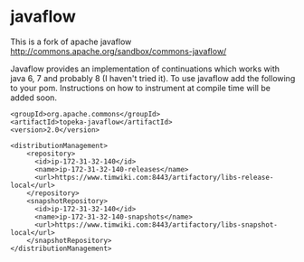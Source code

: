 javaflow
========

This is a fork of apache javaflow http://commons.apache.org/sandbox/commons-javaflow/

Javaflow provides an implementation of continuations which works with java 6, 7 and probably 8 (I haven't tried it). To use javaflow add the following to your pom. Instructions on how to instrument at compile time will be added soon.

```
<groupId>org.apache.commons</groupId>
<artifactId>topeka-javaflow</artifactId>
<version>2.0</version>

<distributionManagement>
    <repository>
      <id>ip-172-31-32-140</id>
      <name>ip-172-31-32-140-releases</name>
      <url>https://www.timwiki.com:8443/artifactory/libs-release-local</url>
    </repository>
    <snapshotRepository>
      <id>ip-172-31-32-140</id>
      <name>ip-172-31-32-140-snapshots</name>
      <url>https://www.timwiki.com:8443/artifactory/libs-snapshot-local</url>
    </snapshotRepository>
</distributionManagement>
```
